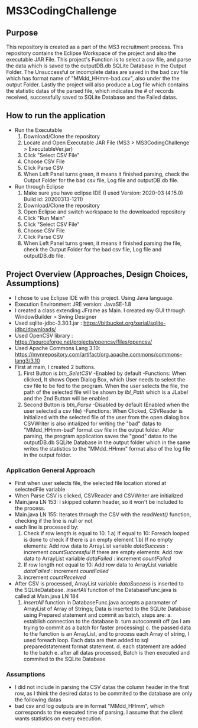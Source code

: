 # MS3CodingChallenge
## Purpose
This repository is created as a part of the MS3 recruitment process. This repository contains the Eclipse Workspace of the project and also the executable JAR File. This project's Function is to select a csv file, and parse the data which is saved to the outputDB.db SQLite Database in the Output Folder. The Unsuccessful or incomplete datas are saved in the bad csv file which has format name of "MMdd_HHmm-bad.csv", also under the the output Folder. Lastly the project will also produce a Log file which contains the statistic datas of the parsed file, which indicates the # of records received, successfully saved to SQLite Database and the Failed datas.

## How to run the application
* Run the Executable
  1. Download/Clone the repository
  2. Locate and Open Executable JAR File (MS3 > MS3CodingChallenge > ExecutableVer.jar)
  3. Click "Select CSV File"
  4. Choose CSV File
  5. Click Parse CSV
  6. When Left Panel turns green, it means it finished parsing, check the Output Folder for the bad csv file, Log file and outputDB.db file.
* Run through Eclipse
  1. Make sure you have eclipse IDE (I used Version: 2020-03 (4.15.0) Build id: 20200313-1211)
  2. Download/Clone the repository
  3. Open Eclipse and switch workspace to the downloaded repository
  4. Click "Run Main"
  5. Click "Select CSV File"
  6. Choose CSV File
  7. Click Parse CSV
  8. When Left Panel turns green, it means it finished parsing the file, check the Output Folder for the bad csv file, Log file and outputDB.db file.
  
## Project Overview (Approaches, Design Choices, Assumptions)
  * I chose to use Eclipse IDE with this project. Using Java language.
  * Execution Environment JRE version: JavaSE-1.8
  * I created a class extending JFrame as Main. I created my GUI through WindowBuilder > Swing Designer
  * Used sqlite-jdbc-3.30.1.jar : https://bitbucket.org/xerial/sqlite-jdbc/downloads/
  * Used OpenCSV library : https://sourceforge.net/projects/opencsv/files/opencsv/
  * Used Apache Commons Lang 3.10: https://mvnrepository.com/artifact/org.apache.commons/commons-lang3/3.10
  * First at main, I created 2 buttons. 
    1. First Button is *btn_SeletCSV*
      -Enabled by default
      -Functions: When clicked, It shows Open Dialog Box, which User needs to select the csv file to be fed to the program. When the user selects the file, the path of the selected file will be shown by *lbl_Path* which is a JLabel and the 2nd Button will be enabled.
    2. Second Button is *btn_Parse*
      -Disabled by default (Enabled when the user selected a csv file)
      -Functions: When Clicked, CSVReader is initialized with the selected file of the user from the open dialog box. CSVWriter is also intialized for writing the "bad" datas to "MMdd_HHmm-bad" format csv file in the output folder. After parsing, the program application saves the "good" datas to the outputDB.db SQLite Database in the output folder which in the same writes the statistics to the "MMdd_HHmm" format also of the log file in the output folder.
      
### Application General Approach
  * First when user selects file, the selected file location stored at selectedFile variable
  * When Parse CSV is clicked, CSVReader and CSVWriter are initialized
  * Main.java LN 153: I skipped column header, so it won't be included to the process.
  * Main.java LN 155: Iterates through the CSV with the *readNext()* function, checking if the line is null or not
  * each line is processed by: 
    1. Check if row length is equal to 10. 
      1.a) If equal to 10: Foreach looped is done to check if there is an empty element
      1.b) If no empty elements: Add row data to ArrayList variable *dataSuccess*
                               : increment *countSuccessful*
           If there are empty elements: Add row data to ArrayList variable *dataFailed*
                               : increment *countFailed*
    2. If row length not equal to 10: Add row data to ArrayList variable *dataFailed*
                                    : increment *countFailed*
    3. increment *countReceived*
  * After CSV is processed, ArrayList variable *dataSuccess* is inserted to the SQLiteDatabase. *insertAll* function of the DatabaseFunc.java is called at Main.java LN 184
    1. *insertAll* function in DatabaseFunc.java accepts a paramater of ArrayList of Array of Strings; Data is inserted to the SQLite Database using Prepared statement and commit as batch, steps are:
      a. establish connection to the database
      b. turn autocommit off (as I am trying to commit as a batch for faster processing)
      c. the passed data to the function is an ArrayList, and to process each Array of string, I used foreach loop. Each data are then added to sql preparedstatement format statement.
      d. each statement are added to the batch
      e. after all datas processed, Batch is then executed and commited to the SQLite Database
      
### Assumptions
  * I did not include in parsing the CSV datas the column header in the first row, as I think the desired datas to be commited to the database are only the following datas
  * bad csv and log outputs are in format "MMdd_HHmm", which corresponds to the executed time of parsing. I assume that the client wants statistics on every execution. 
